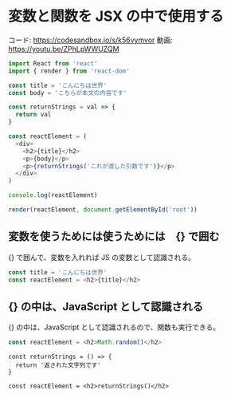 # 変数と関数を JSX  の中で使用する
コード: https://codesandbox.io/s/k56vymvor
動画: https://youtu.be/ZPhLpWWUZQM

```js
import React from 'react'
import { render } from 'react-dom'

const title = 'こんにちは世界'
const body = 'こちらが本文の内容です'

const returnStrings = val => {
  return val
}

const reactElement = (
  <div>
    <h2>{title}</h2>
    <p>{body}</p>
    <p>{returnStrings('これが渡した引数です')}</p>
  </div>
)

console.log(reactElement)

render(reactElement, document.getElementById('root'))

```

## 変数を使うためには使うためには　{} で囲む

{} で囲んで、変数を入れれば JS の変数として認識される。

```js
const title = 'こんにちは世界'
const reactElement = <h2>{title}</h2>
```

## {} の中は、JavaScript として認識される

{} の中は、JavaScript として認識されるので、関数も実行できる。

```js
const reactElement = <h2>Math.random()</h2>
```

```
const returnStrings = () => {
  return '返された文字列です'
}

const reactElement = <h2>returnStrings()</h2>
```

